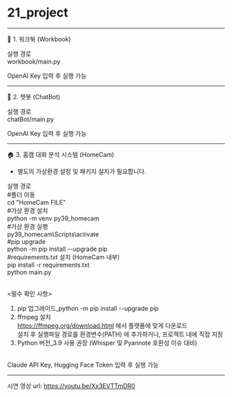 # 21_project

-------------------------------------------------------------------------

📁 1. 워크북 (Workbook)<br>

실행 경로<br>
workbook/main.py<br>

OpenAI Key 입력 후 실행 가능<br>

-------------------------------------------------------------------------

💬 2. 챗봇 (ChatBot)<br>

실행 경로<br>
chatBot/main.py<br>

OpenAI Key 입력 후 실행 가능<br>

-------------------------------------------------------------------------

🏠 3. 홈캠 대화 분석 시스템 (HomeCam)<br>

- 별도의 가상환경 설정 및 패키지 설치가 필요합니다.<br>

실행 경로<br>
#폴더 이동<br>
cd "HomeCam FILE"<br>
#가상 환경 설치<br>
python -m venv py39_homecam<br>
#가상 환경 실행<br>
py39_homecam\Scripts\activate<br>
#pip upgrade<br>
python -m pip install --upgrade pip<br>
#requirements.txt 설치 (HomeCam 내부)<br>
pip install -r requirements.txt<br>
python main.py<br><br>

<필수 확인 사항>
1. pip 업그레이드_python -m pip install --upgrade pip<br>
2. ffmpeg 설치<br>
   https://ffmpeg.org/download.html 에서 플랫폼에 맞게 다운로드<br>
   설치 후 실행파일 경로를 환경변수(PATH) 에 추가하거나, 프로젝트 내에 직접 지정<br>
3. Python 버전_3.9 사용 권장 (Whisper 및 Pyannote 호환성 이슈 대비)<br><br>
   
Claude API Key, Hugging Face Token 입력 후 실행 가능<br>

-------------------------------------------------------------------------

시연 영상 url: https://youtu.be/Xx3EVTTmDR0<br>
